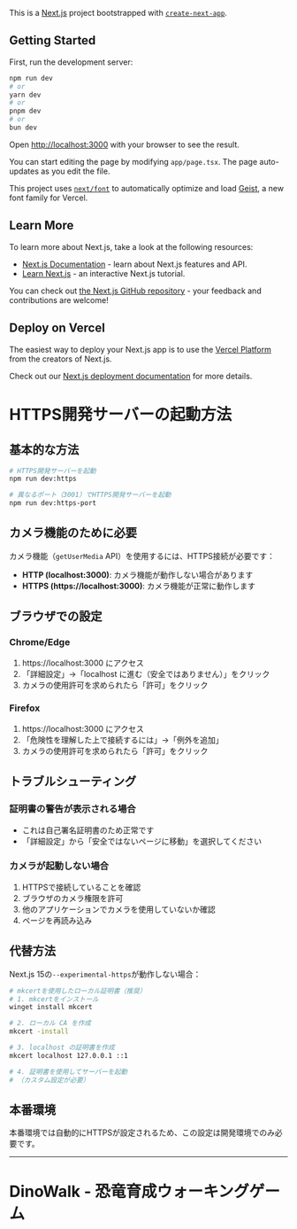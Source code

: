 This is a [Next.js](https://nextjs.org) project bootstrapped with [`create-next-app`](https://nextjs.org/docs/app/api-reference/cli/create-next-app).

## Getting Started

First, run the development server:

```bash
npm run dev
# or
yarn dev
# or
pnpm dev
# or
bun dev
```

Open [http://localhost:3000](http://localhost:3000) with your browser to see the result.

You can start editing the page by modifying `app/page.tsx`. The page auto-updates as you edit the file.

This project uses [`next/font`](https://nextjs.org/docs/app/building-your-application/optimizing/fonts) to automatically optimize and load [Geist](https://vercel.com/font), a new font family for Vercel.

## Learn More

To learn more about Next.js, take a look at the following resources:

- [Next.js Documentation](https://nextjs.org/docs) - learn about Next.js features and API.
- [Learn Next.js](https://nextjs.org/learn) - an interactive Next.js tutorial.

You can check out [the Next.js GitHub repository](https://github.com/vercel/next.js) - your feedback and contributions are welcome!

## Deploy on Vercel

The easiest way to deploy your Next.js app is to use the [Vercel Platform](https://vercel.com/new?utm_medium=default-template&filter=next.js&utm_source=create-next-app&utm_campaign=create-next-app-readme) from the creators of Next.js.

Check out our [Next.js deployment documentation](https://nextjs.org/docs/app/building-your-application/deploying) for more details.

# HTTPS開発サーバーの起動方法

## 基本的な方法

```bash
# HTTPS開発サーバーを起動
npm run dev:https

# 異なるポート（3001）でHTTPS開発サーバーを起動
npm run dev:https-port
```

## カメラ機能のために必要

カメラ機能（`getUserMedia` API）を使用するには、HTTPS接続が必要です：

- **HTTP (localhost:3000)**: カメラ機能が動作しない場合があります
- **HTTPS (https://localhost:3000)**: カメラ機能が正常に動作します

## ブラウザでの設定

### Chrome/Edge
1. https://localhost:3000 にアクセス
2. 「詳細設定」→「localhost に進む（安全ではありません）」をクリック
3. カメラの使用許可を求められたら「許可」をクリック

### Firefox  
1. https://localhost:3000 にアクセス
2. 「危険性を理解した上で接続するには」→「例外を追加」
3. カメラの使用許可を求められたら「許可」をクリック

## トラブルシューティング

### 証明書の警告が表示される場合
- これは自己署名証明書のため正常です
- 「詳細設定」から「安全ではないページに移動」を選択してください

### カメラが起動しない場合
1. HTTPSで接続していることを確認
2. ブラウザのカメラ権限を許可
3. 他のアプリケーションでカメラを使用していないか確認
4. ページを再読み込み

## 代替方法

Next.js 15の`--experimental-https`が動作しない場合：

```bash
# mkcertを使用したローカル証明書（推奨）
# 1. mkcertをインストール
winget install mkcert

# 2. ローカル CA を作成
mkcert -install

# 3. localhost の証明書を作成
mkcert localhost 127.0.0.1 ::1

# 4. 証明書を使用してサーバーを起動
# （カスタム設定が必要）
```

## 本番環境

本番環境では自動的にHTTPSが設定されるため、この設定は開発環境でのみ必要です。

---

# DinoWalk - 恐竜育成ウォーキングゲーム